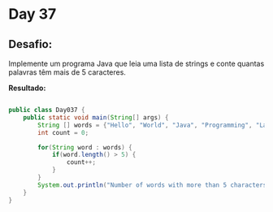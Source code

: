 # Day 37

## Desafio:

Implemente um programa Java que leia uma lista de strings e conte quantas palavras têm mais de 5 caracteres.

**Resultado:**

```java

public class Day037 {
    public static void main(String[] args) {
        String [] words = {"Hello", "World", "Java", "Programming", "Language", "Challenge"};
        int count = 0;

        for(String word : words) {
            if(word.length() > 5) {
                count++;
            }
        }
        System.out.println("Number of words with more than 5 characters: " + count);
    }
}

